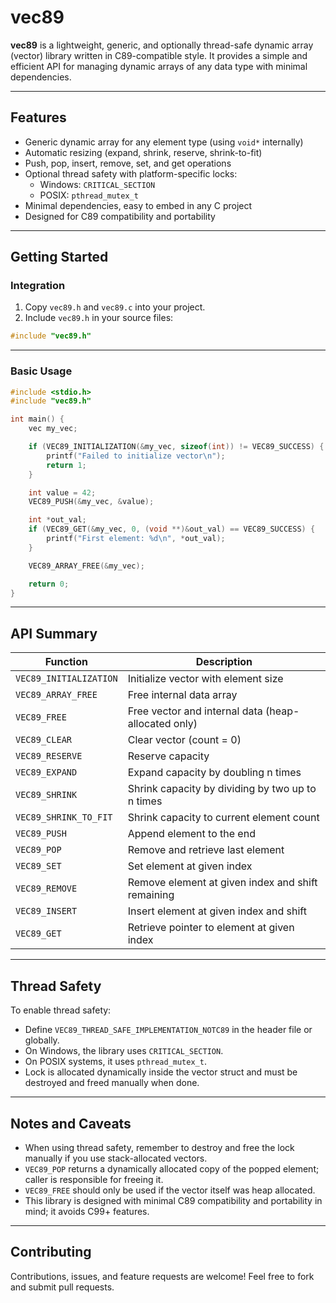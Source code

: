 # vec89

**vec89** is a lightweight, generic, and optionally thread-safe dynamic array (vector) library written in C89-compatible style. It provides a simple and efficient API for managing dynamic arrays of any data type with minimal dependencies.

---

## Features

- Generic dynamic array for any element type (using `void*` internally)
- Automatic resizing (expand, shrink, reserve, shrink-to-fit)
- Push, pop, insert, remove, set, and get operations
- Optional thread safety with platform-specific locks:
  - Windows: `CRITICAL_SECTION`
  - POSIX: `pthread_mutex_t`
- Minimal dependencies, easy to embed in any C project
- Designed for C89 compatibility and portability

---

## Getting Started

### Integration

1. Copy `vec89.h` and `vec89.c` into your project.
2. Include `vec89.h` in your source files:

```c
#include "vec89.h"
```

---

### Basic Usage

```c
#include <stdio.h>
#include "vec89.h"

int main() {
    vec my_vec;

    if (VEC89_INITIALIZATION(&my_vec, sizeof(int)) != VEC89_SUCCESS) {
        printf("Failed to initialize vector\n");
        return 1;
    }

    int value = 42;
    VEC89_PUSH(&my_vec, &value);

    int *out_val;
    if (VEC89_GET(&my_vec, 0, (void **)&out_val) == VEC89_SUCCESS) {
        printf("First element: %d\n", *out_val);
    }

    VEC89_ARRAY_FREE(&my_vec);

    return 0;
}
```

---

## API Summary

| Function                 | Description                                         |
|--------------------------|-----------------------------------------------------|
| `VEC89_INITIALIZATION`    | Initialize vector with element size                  |
| `VEC89_ARRAY_FREE`        | Free internal data array                             |
| `VEC89_FREE`              | Free vector and internal data (heap-allocated only)|
| `VEC89_CLEAR`             | Clear vector (count = 0)                            |
| `VEC89_RESERVE`           | Reserve capacity                                    |
| `VEC89_EXPAND`            | Expand capacity by doubling n times                 |
| `VEC89_SHRINK`            | Shrink capacity by dividing by two up to n times   |
| `VEC89_SHRINK_TO_FIT`     | Shrink capacity to current element count            |
| `VEC89_PUSH`              | Append element to the end                            |
| `VEC89_POP`               | Remove and retrieve last element                     |
| `VEC89_SET`               | Set element at given index                           |
| `VEC89_REMOVE`            | Remove element at given index and shift remaining   |
| `VEC89_INSERT`            | Insert element at given index and shift             |
| `VEC89_GET`               | Retrieve pointer to element at given index          |

---

## Thread Safety

To enable thread safety:

- Define `VEC89_THREAD_SAFE_IMPLEMENTATION_NOTC89` in the header file or globally.
- On Windows, the library uses `CRITICAL_SECTION`.
- On POSIX systems, it uses `pthread_mutex_t`.
- Lock is allocated dynamically inside the vector struct and must be destroyed and freed manually when done.

---

## Notes and Caveats

- When using thread safety, remember to destroy and free the lock manually if you use stack-allocated vectors.
- `VEC89_POP` returns a dynamically allocated copy of the popped element; caller is responsible for freeing it.
- `VEC89_FREE` should only be used if the vector itself was heap allocated.
- This library is designed with minimal C89 compatibility and portability in mind; it avoids C99+ features.

---

## Contributing

Contributions, issues, and feature requests are welcome! Feel free to fork and submit pull requests.
